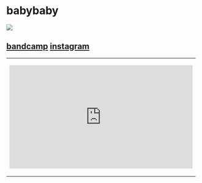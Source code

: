 # **babybaby**
![](../include/babybaby-1.png)
## [bandcamp](https://urmybabybaby.bandcamp.com/music) [instagram](https://www.instagram.com/babybaby4ever/)
<table>
    <tr>
        <td><p align="center"><iframe id="ytplayer" type="text/html" width="480" height="270"
src="https://www.youtube.com/embed/fsrva7YPJnQ?disablekb=1&modestbranding=1&color=white"
frameborder="0" allowfullscreen></td>
    </tr>
</table>
